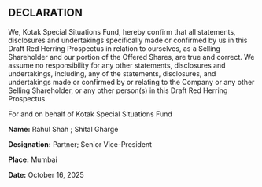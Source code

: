## DECLARATION

We, Kotak Special Situations Fund, hereby confirm that all statements, disclosures and undertakings specifically made or confirmed by us in this Draft Red Herring Prospectus in relation to ourselves, as a Selling Shareholder and our portion of the Offered Shares, are true and correct. We assume no responsibility for any other statements, disclosures and undertakings, including, any of the statements, disclosures, and undertakings made or confirmed by or relating to the Company or any other Selling Shareholder, or any other person(s) in this Draft Red Herring Prospectus.

For and on behalf of Kotak Special Situations Fund

**Name:** Rahul Shah ; Shital Gharge

**Designation:** Partner; Senior Vice-President

**Place:** Mumbai

**Date:** October 16, 2025